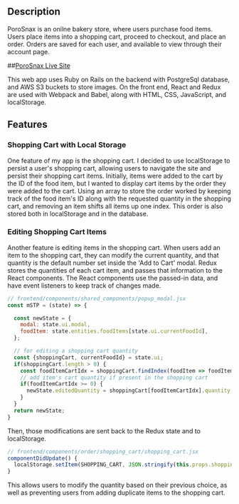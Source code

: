 ## Description 

PoroSnax is an onilne bakery store, where users purchase food items. Users place items into a shopping cart, proceed to checkout, and place an order. Orders are saved for each user, and available to view through their account page.

##[PoroSnax Live Site](https://porosnax.herokuapp.com/#/)

This web app uses Ruby on Rails on the backend with PostgreSql database, and AWS S3 buckets to store images. On the front end, React and Redux are used with Webpack and Babel, along with HTML, CSS, JavaScript, and localStorage. 



## Features

### Shopping Cart with Local Storage

One feature of my app is the shopping cart. I decided to use localStorage to persist a user's shopping cart, allowing users to navigate the site and persist their shopping cart items. Initially, items were added to the cart by the ID of the food item, but I wanted to display cart items by the order they were added to the cart. Using an array to store the order worked by keeping track of the food item's ID along with the requested quantity in the shopping cart, and removing an item shifts all items up one index.  This order is also stored both in localStorage and in the database. 

### Editing Shopping Cart Items

Another feature is editing items in the shopping cart. When users add an item to the shopping cart, they can modify the current quantity, and that quantity is the default number set inside the 'Add to Cart' modal. Redux stores the quantities of each cart item, and passes that information to the React components. The React components use the passed-in data, and have event listeners to keep track of changes made. 

```js
// frontend/components/shared_components/popup_modal.jsx
const mSTP = (state) => {

  const newState = {
    modal: state.ui.modal,
    foodItem: state.entities.foodItems[state.ui.currentFoodId],
  };

  // for editing a shopping cart quantity
  const {shoppingCart, currentFoodId} = state.ui;
  if(shoppingCart.length > 0) {
    const foodItemCartIdx = shoppingCart.findIndex(foodItem => foodItem.foodId === currentFoodId);
    // add item's cart quantity if present in the shopping cart
    if(foodItemCartIdx >= 0) {
      newState.editedQuantity = shoppingCart[foodItemCartIdx].quantity;
    }
  } 
  return newState;
}
```



Then, those modifications are sent back to the Redux state and to localStorage. 

```js
// frontend/components/order/shopping_cart/shopping_cart.jsx
componentDidUpdate() {
  localStorage.setItem(SHOPPING_CART, JSON.stringify(this.props.shoppingCart));
}
```

This allows users to modify the quantity based on their previous choice, as well as preventing users from adding duplicate items to the shopping cart. 

